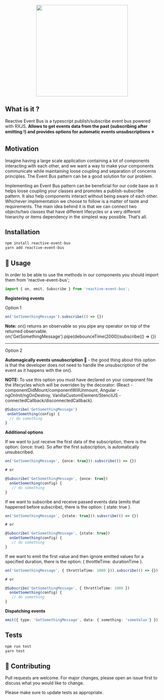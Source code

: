<p align="center">
  <img width="300" height="300" src="https://i.ibb.co/QMSFRHY/pinterest-profile-image.png">
</p>

## What is it ?

Reactive Event Bus is a typescript publish/subscribe event bus powered with RXJS. **Allows to get events data from the past (subscribing after emitting !) and provides options for automatic events unsubscriptions :star:**


## Motivation
Imagine having a large scale application containing a lot of components interacting with each other, and we want a way to make your components communicate while maintaining loose coupling and separation of concerns principles. The Event Bus pattern can be a good solution for our problem.

Implementing an Event Bus pattern can be beneficial for our code base as it helps loose coupling your classes and promotes a publish-subscribe pattern. It also help components interact without being aware of each other. Whichever implementation we choose to follow is a matter of taste and requirements. The main idea behind it is that we can connect two objects/two classes that have different lifecycles or a very different hierarchy or items dependency in the simplest way possible. That’s all.



## Installation

```bash
npm install reactive-event-bus
yarn add reactive-event-bus
```

## :rocket:  Usage

In order to be able to use the methods in our components you should import them from 'reactive-event-bus';

```ts
import { on, emit, Subscribe } from 'reactive-event-bus';
```

**Registering events**

Option 1

```ts
on('GetSomethingMessage').subscribe(() => {})
```
**Note:** on() returns an observable so you pipe any operator on top of the returned observable.
on('GetSomethingMessage').pipe(debounceTime(2000))subscribe(() => {})

-----------------------------------------------------------------------------------------------------------------------------

Option 2

**Automagically events unsubscription :pray:** - the good thing about this option is that the developer does not need to handle the unsubscription of the event as it happens with the on().

**NOTE:** To use this option you must have declared on your component file the lifecycles which will be overriden by the decorator: (React - componentDidMount/componentWillUnmount, Angular - ngOnInit/ngOnDestroy, VanillaCustomElement/StencilJS - connectedCallback/disconnectedCallback).

```ts
@Subscribe('GetSomethingMessage')
 onGetSomething(config) {
  // do something
}
```

**Additional options**

If we want to just receive the first data of the subscription, there is the option: {once: true}. 
So after the first subscription, is automatically unsubscribed.

```ts
on('GetSomethingMessage', {once: true})).subscribe(() => {})

# or

@Subscribe('GetSomethingMessage', {once: true})
  onGetSomething(config) {
   // do something
}

```

If we want to subscribe and receive passed events data (emits that happened before subscribe), there is the option: { state: true }.

```ts
on('GetSomethingMessage', {state: true})).subscribe(() => {})

# or 

@Subscribe('GetSomethingMessage', {state: true})
  onGetSomething(config) {
   // do something
}
```

If we want to emit the first value and then ignore emitted values for a specified duration, there is the option: { throttleTime: durationTime }.

```ts
on('GetSomethingMessage', { throttleTime: 1000 })).subscribe(() => {})

# or 

@Subscribe('GetSomethingMessage', { throttleTime: 1000 })
  onGetSomething(config) {
   // do something
}
```

**Dispatching events**
```ts
emit({ type: 'GetSomethingMessage', data: { something: 'someValue'} })
```

## Tests
```bash
npm run test
yarn test
```

## :metal:  Contributing
Pull requests are welcome. For major changes, please open an issue first to discuss what you would like to change.

Please make sure to update tests as appropriate.
